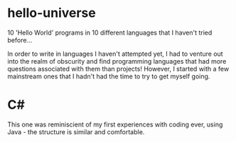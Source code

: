 # hello-universe
10 'Hello World' programs in 10 different languages that I haven't tried before...

In order to write in languages I haven't attempted yet, I had to venture out into the realm of obscurity and find programming languages that had more questions associated with them than projects! However, I started with a few mainstream ones that I hadn't had the time to try to get myself going.

# C#
This one was reminiscient of my first experiences with coding ever, using Java - the structure is similar and comfortable.
